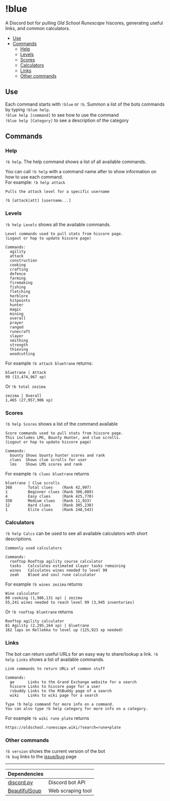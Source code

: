 # !blue

A Discord bot for pulling *Old School Runescape* hiscores, generating useful links, 
and common calculators.

* [Use](#use)
* [Commands](#commands)
  * [Help](#help)
  * [Levels](#levels)
  * [Scores](#scores)
  * [Calculators](#calculators)
  * [Links](#links)
  * [Other commands](#other-commands)

## Use
Each command starts with `!blue` or `!b`. Summon a list of the bots commands by typing `!blue help`.  
`!blue help [command]` to see how to use the command  
`!blue help [Category]` to see a description of the category

## Commands
### Help
`!b help`. The help command shows a list of all available commands. 

You can call `!b help` with a command name after to 
show information on how to use each command.  
For example: `!b help attack`  
```
Pulls the attack level for a specific username

!b [attack|att] [username...]
```

### Levels
`!b help Levels` shows all the available commands.
```
Level commands used to pull stats from hiscore page.
(Logout or hop to update hiscore page) 

Commands:
  agility      
  attack       
  construction 
  cooking      
  crafting     
  defence      
  farming      
  firemaking   
  fishing      
  fletching    
  herblore     
  hitpoints    
  hunter       
  magic        
  mining       
  overall      
  prayer       
  ranged       
  runecraft    
  slayer       
  smithing     
  strength     
  thieving     
  woodcutting  
```

For example `!b attack bluetrane` returns:
```
bluetrane | Attack
99 (13,474,967 xp)
```

Or `!b total zezima`
```
zezima | Overall
1,465 (27,957,906 xp)
```

### Scores
`!b help Scores` shows a list of the command available
```
Score commands used to pull stats from hiscore page.
This includes LMS, Bounty Hunter, and clue scrolls.
(Logout or hop to update hiscore page) 

Commands:
  bounty Shows bounty hunter scores and rank 
  clues  Shows clue scrolls for user 
  lms    Shows LMS scores and rank 
```

For example `!b clues bluetrane` returns
```
bluetrane | Clue scrolls
368       Total clues    (Rank 42,997)
1         Beginner clues (Rank 306,089)
4         Easy clues     (Rank 425,770)
350       Medium clues   (Rank 11,933)
12        Hard clues     (Rank 305,230)
1         Elite clues    (Rank 248,543)
```

### Calculators
`!b help Calcs` can be used to see all available calculators with short descriptions.
```
Commonly used calculators 

Commands:
  rooftop Rooftop agility course calculator 
  tasks   Calculates estimated slayer tasks remaining 
  wines   Calculates wines needed to level 99 
  zeah    Blood and soul rune calculator 
```

For example `!b wines zezima` returns
```
Wine calculator
80 cooking (1,986,131 xp) | zezima
55,241 wines needed to reach level 99 (3,945 inventories)
```

Or `!b rooftop bluetrane` returns
```
Rooftop agility calculator
81 Agility (2,295,164 xp) | bluetrane
162 laps on Rellekka to level up (125,923 xp needed)
```

### Links
The bot can return useful URLs for an easy way to share/lookup a link.
`!b help Links` shows a list of available commands.
```
Link commands to return URLs of common stuff 

Commands:
  ge      Links to the Grand Exchange website for a search 
  hiscore Links to hiscore page for a user 
  rsbuddy Links to the RSBuddy page of a search 
  wiki    Links to wiki page for a search 

Type !b help command for more info on a command.
You can also type !b help category for more info on a category.
```

For example `!b wiki rune plate` returns
```
https://oldschool.runescape.wiki/?search=rune+plate
```

### Other commands
`!b version` shows the current version of the bot  
`!b bug` links to the [issue/bug](https://github.com/zedchance/blues_bot.py/issues) page

---

Dependencies | |
--- | ---
[discord.py](https://discordpy.readthedocs.io/en/latest/) | Discord bot API
[BeautifulSoup](https://www.crummy.com/software/BeautifulSoup/) | Web scraping tool